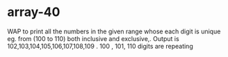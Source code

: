 # array-40
WAP to print all the numbers in the given range whose each digit is unique  eg. from (100 to 110) both inclusive and exclusive,.  Output is 102,103,104,105,106,107,108,109 . 100 , 101, 110 digits are repeating 
